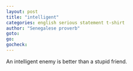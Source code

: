 ```yaml
---
layout: post
title: "intelligent"
categories: english serious statement t-shirt
author: "Senegalese proverb"
goto:
go:
gocheck:
---
```

An intelligent enemy is better than a stupid friend.

